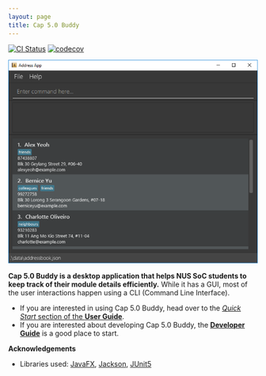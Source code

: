 ```yaml
---
layout: page
title: Cap 5.0 Buddy
---
```


[![CI Status](https://github.com/AY2021S1-CS2103T-F12-3/tp/workflows/Java%20CI/badge.svg)](https://github.com/AY2021S1-CS2103T-F12-3/tp/actions)
[![codecov](https://codecov.io/gh/AY2021S1-CS2103T-F12-3/tp/branch/master/graph/badge.svg)](https://codecov.io/gh/AY2021S1-CS2103T-F12-3/tp)

![Ui](images/OriginalImages/Ui.png)

**Cap 5.0 Buddy is a desktop application that helps NUS SoC students to keep track of their module details efficiently.**
While it has a GUI, most of the user interactions happen using a CLI (Command Line Interface).

* If you are interested in using Cap 5.0 Buddy, head over to the [_Quick Start_ section of the **User Guide**](UserGuide.html#quick-start).
* If you are interested about developing Cap 5.0 Buddy, the [**Developer Guide**](DeveloperGuide.html) is a good place to start.


**Acknowledgements**

* Libraries used: [JavaFX](https://openjfx.io/), [Jackson](https://github.com/FasterXML/jackson), [JUnit5](https://github.com/junit-team/junit5)
